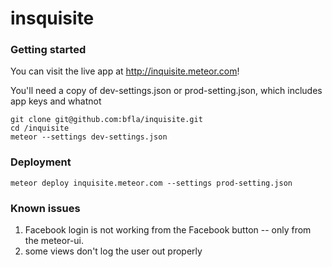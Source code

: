 # insquisite

### Getting started

You can visit the live app at http://inquisite.meteor.com!

You'll need a copy of dev-settings.json or prod-setting.json, which includes app keys and whatnot

```
git clone git@github.com:bfla/inquisite.git
cd /inquisite
meteor --settings dev-settings.json
```

### Deployment

```
meteor deploy inquisite.meteor.com --settings prod-setting.json
```

### Known issues
1. Facebook login is not working from the Facebook button -- only from the 
meteor-ui.
2. some views don't log the user out properly